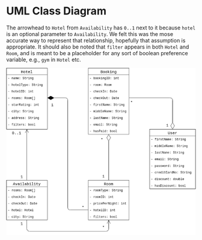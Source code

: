 # UML Class Diagram

The arrowhead to `Hotel` from
`Availability` has `0..1` next 
to it because `hotel` is an
optional parameter to `Availability`. 
We felt this was the mose accurate
way to represent that relationship,
hopefully that assumption is 
appropriate. It should also
be noted that `filter` appears 
in both `Hotel` and `Room`, 
and is meant to be a placeholder
for any sort of boolean preference 
variable, e.g., `gym` in `Hotel` etc.

![Domain Model](dom_mod.png)
